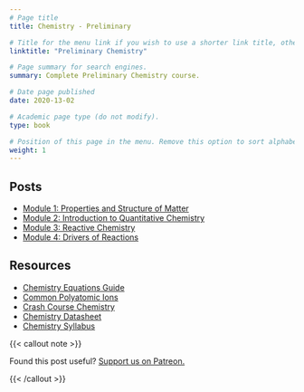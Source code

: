 ```yaml
---
# Page title
title: Chemistry - Preliminary

# Title for the menu link if you wish to use a shorter link title, otherwise remove this option.
linktitle: "Preliminary Chemistry"

# Page summary for search engines.
summary: Complete Preliminary Chemistry course.

# Date page published
date: 2020-13-02

# Academic page type (do not modify).
type: book

# Position of this page in the menu. Remove this option to sort alphabetically.
weight: 1
---
```


## Posts

- [Module 1: Properties and Structure of Matter](module-1/)
- [Module 2: Introduction to Quantitative Chemistry](module-2)
- [Module 3: Reactive Chemistry](module-3/)
- [Module 4: Drivers of Reactions](module-4/)

## Resources

- [Chemistry Equations Guide](/courses/chemistry-hsc/chemistry-equation-guide/)
- [Common Polyatomic Ions](common-polyatomic-ions/)
- [Crash Course Chemistry](https://invidious.kavin.rocks/playlist?list=PLG61LF8I_OXoh2mhx2YNY9s4ekXiriMAf)
- [Chemistry Datasheet](/nesa/98664936-221f-4c49-88e1-d002ec69285c/chemistry-formulae-sheet-data-sheet-periodic-table-hsc-exams-2019.pdf?MOD=AJPERES&CVID=)
- [Chemistry Syllabus](/nesa/ff0f1e84-3e7c-45bd-9ed4-b1972546e166/chemistry-stage6-syllabus-pdf.pdf?MOD=AJPERES&CVID=)

{{< callout note >}}

Found this post useful? [Support us on Patreon.](https://patreon.com/schoolnotes)

{{< /callout >}}